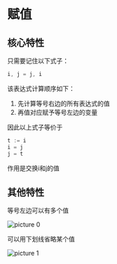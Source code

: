 # 赋值

## 核心特性

只需要记住以下式子：

```go
i, j = j, i
```

该表达式计算顺序如下：

1. 先计算等号右边的所有表达式的值
2. 再值对应赋予等号左边的变量

因此以上式子等价于

```go
t := i
i = j
j = t
```

作用是交换i和j的值

## 其他特性

等号左边可以有多个值

![picture 0](assets_IMG/assignment/IMG_20250612-120045622.png)  

可以用下划线省略某个值

![picture 1](assets_IMG/assignment/IMG_20250612-120055415.png)  
